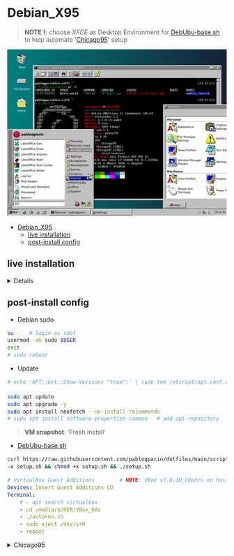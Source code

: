 # Debian_X95

> **NOTE 1**: choose *XFCE* as Desktop Environment for [DebUbu-base.sh](/scripts/autosetup/DebUbu-base.sh) to help automate '[Chicago95](https://github.com/grassmunk/Chicago95)' setup

![Debian_X95](/img/screenshots/debianX95.png)

- [Debian\_X95](#debian_x95)
  - [live installation](#live-installation)
  - [post-install config](#post-install-config)


<!-- ## documentation

- **Debian**
  - https://wiki.debian.org/DebianUnstable#Does_Sid_have_package_.22X.22.3F
      - Use `apt upgrade` instead of `apt full-upgrade` to avoid unwanted removal of any packages that you depend on.
      - If a package cannot be upgraded safely put it on hold using `apt-mark`.
  - https://wiki.debian.org/DebianTesting
    - Please always upgrade to Debian Testing from current stable.
  - https://wiki.debian.org/DontBreakDebian
  - https://www.debian.org/releases/bookworm/installmanual
- Chicago95
  - https://github.com/grassmunk/Chicago95/blob/master/INSTALL.md -->


## live installation

<details>

- VM settings

```yaml
# VirtualBox
Memory: 4096
Processors: 4
Enable EFI: no
Disk: 40
Network: Bridged
Display: 64
```
```yaml
# KVM/qemu/virt-manager
Create a new VM:
    Local install: debian-12.2.0-amd64-netinst.iso
    Memory: 4096
    CPUs: 4
    # Storage: 30
    Select or create custom storage:
        Add pool:
            - Name: asir_vms
            - Type: dir:Filesystem Directory
            # - Target Path: /var/lib/libvirt/images/pool
            - Target Path: /media/pabloqpacin/ASIR/KVM_VMs
        asir_vms:
            Create new volume:
                - Name: debian12
                - Format: qcow2
                - Capacity: 60
            Choose Volume: debian21.qcow2
    # The emulator may not have search pemissions for the path '/media/.../debian12.qcow2'.
        #### grep libvirt /etc/passwd
    Do you want to correct this now?: Yes
      # ...
```

- Installer

```yaml
# Graphical install
Language: English
Location: Other:Europe:Spain
Locales: en_US.UTF-8
Keyboard: Spanish

Hostname: DebianX95
Domain: -

Root passwd: ...
New user: pabloqpacin
Passwd: ...

Clock: Madrid

Partition disks: Guided - use entire disk # and set up *encrypted* LVM

Scan more media: no
Mirror: Spain - deb.debian.org
HTTP proxy: no

Popularity contest: no
```
```yaml
Software:
  - Debian desktop environment: yes
  - Gnome: no
  - XFCE: yes
  - SSH server: yes
  - Web server: yes

Install GRUB: yes   # /dev/sda
```

</details>

## post-install config

- Debian sudo

```bash
su -   # login as root
usermod -aG sudo $USER
exit
# sudo reboot
```

- Update

```bash
# echo 'APT::Get::Show-Versions "true";' | sudo tee /etc/apt/apt.conf.d/99show-versions

sudo apt update
sudo apt upgrade -y
sudo apt install neofetch --no-install-recommends
# sudo apt install software-properties-common   # add-apt-repository
```

> **VM snapshot**: 'Fresh Install'

- [DebUbu-base.sh](/scripts/autosetup/DebUbu-base.sh)

```bash
curl https://raw.githubusercontent.com/pabloqpacin/dotfiles/main/scripts/autosetup/DebUbu-base.sh \
-o setup.sh && chmod +x setup.sh && ./setup.sh
```

```yaml
# VirtualBox Guest Additions        # NOTE: VBox v7.0.10_Ubuntu on host
Devices: Insert Guest Additions CD
Terminal:
    # - apt search virtualbox
    - cd /media/$USER/VBox_GAs
    - ./autorun.sh
    - sudo eject /dev/sr0
    - reboot
```


<details>
<summary>Chicago95</summary>

```bash
sudo apt install git
sudo apt install xfce4-panel-profiles
git clone https://github.com/grassmunk/Chicago95

cd Chicago95
./installer.py
  # Components: all (GTK Theme, Icons, Cursors, Background, Sound theme, Fonts)
  # Customizations: all but zsh (Thunar spinner, terminal theme, bash prompt, XFCE panel)

# Tweaks
sudo mv /etc/fonts/conf.d/70-no-bitmaps.conf /etc/fonts/conf.d/70-no-bitmaps.conf.bak
# Settings manager: Appearance: Fonts: Helvetica Regular 8px; enable anti-aliasing, hinting full
```

</details>

